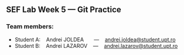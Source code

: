 
## SEF Lab Week 5 — Git Practice


### Team members:

- Student A: &nbsp;&nbsp; Andrei JOLDEA &nbsp;&nbsp; &nbsp;&nbsp; — &nbsp;&nbsp; andrei.joldea@student.upt.ro  
- Student B: &nbsp;&nbsp; Andrei LAZAROV &nbsp;&nbsp; — &nbsp;&nbsp; andrei.lazarov@student.upt.ro
